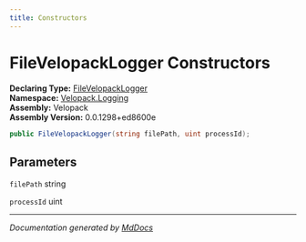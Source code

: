```yaml
---
title: Constructors
---
```

<!--  
  <auto-generated>   
    The contents of this file were generated by a tool.  
    Changes to this file may be list if the file is regenerated  
  </auto-generated>   
-->

# FileVelopackLogger Constructors

**Declaring Type:** [FileVelopackLogger](../index.md)  
**Namespace:** [Velopack.Logging](../../index.md)  
**Assembly:** Velopack  
**Assembly Version:** 0.0.1298+ed8600e

```csharp
public FileVelopackLogger(string filePath, uint processId);
```

## Parameters

`filePath`  string

`processId`  uint

___

*Documentation generated by [MdDocs](https://github.com/ap0llo/mddocs)*
